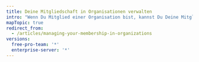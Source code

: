 ```yaml
---
title: Deine Mitgliedschaft in Organisationen verwalten
intro: "Wenn Du Mitglied einer Organisation bist, kannst Du Deine Mitgliedschaft veröffentlichen oder ausblenden, die Rollen anderer Benutzer anzeigen und \nDich selbst aus der Organisation entfernen."
mapTopic: true
redirect_from:
  - /articles/managing-your-membership-in-organizations
versions:
  free-pro-team: '*'
  enterprise-server: '*'
---
```


